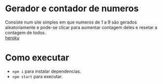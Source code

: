 # Gerador e contador de numeros
Consiste num site simples em que numeros de 1 a 9 são gerados aleatoriamente e pode-se clicar para aumentar contagem deles e resetar a contagem de todos. \
[heroku](https://dashboard.heroku.com/apps/atividade-5)

# Como executar
- `npm i` para instalar dependencias.
- `npm start` para executar.
